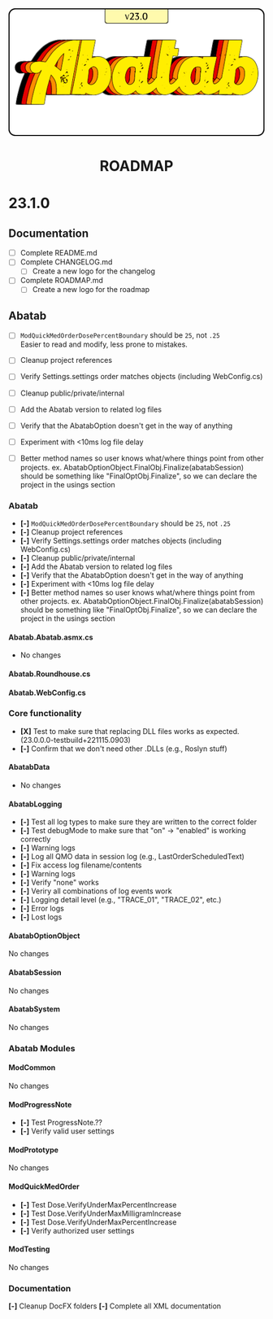 <div align="center">

<img src="../images/Logos/AbatabLogo.png" alt="Abatab Changelog" width="512">

<br>

# ROADMAP

</div>

# 23.1.0

## Documentation

* [ ] Complete README.md
* [ ] Complete CHANGELOG.md
    - [ ] Create a new logo for the changelog
* [ ] Complete ROADMAP.md
    - [ ] Create a new logo for the roadmap

## Abatab

* [ ] `ModQuickMedOrderDosePercentBoundary` should be `25`, not `.25`  
Easier to read and modify, less prone to mistakes.


* [ ] Cleanup project references
* [ ] Verify Settings.settings order matches objects (including WebConfig.cs)
* [ ] Cleanup public/private/internal
* [ ] Add the Abatab version to related log files
* [ ] Verify that the AbatabOption doesn't get in the way of anything
* [ ] Experiment with <10ms log file delay
* [ ] Better method names so user knows what/where things point from other projects. ex. AbatabOptionObject.FinalObj.Finalize(abatabSession) should be something like "FinalOptObj.Finalize", so we can declare the project in the usings section




















### Abatab

* **[-]** `ModQuickMedOrderDosePercentBoundary` should be `25`, not `.25`
* **[-]** Cleanup project references
* **[-]** Verify Settings.settings order matches objects (including WebConfig.cs)
* **[-]** Cleanup public/private/internal
* **[-]** Add the Abatab version to related log files
* **[-]** Verify that the AbatabOption doesn't get in the way of anything
* **[-]** Experiment with <10ms log file delay
* **[-]** Better method names so user knows what/where things point from other projects. ex. AbatabOptionObject.FinalObj.Finalize(abatabSession) should be something like "FinalOptObj.Finalize", so we can declare the project in the usings section

#### Abatab.Abatab.asmx.cs

* No changes

#### Abatab.Roundhouse.cs

#### Abatab.WebConfig.cs

### Core functionality

* **[X]** Test to make sure that replacing DLL files works as expected. (23.0.0.0-testbuild+221115.0903)
* **[-]** Confirm that we don't need other .DLLs (e.g., Roslyn stuff)

#### AbatabData

* No changes

#### AbatabLogging

* **[-]** Test all log types to make sure they are written to the correct folder
* **[-]** Test debugMode to make sure that "on" -> "enabled" is working correctly
* **[-]** Warning logs
* **[-]** Log all QMO data in session log (e.g., LastOrderScheduledText)
* **[-]** Fix access log filename/contents
* **[-]** Warning logs
* **[-]** Verify "none" works
* **[-]** Veriry all combinations of log events work
* **[-]** Logging detail level (e.g., "TRACE_01", "TRACE_02", etc.)
* **[-]** Error logs
* **[-]** Lost logs

#### AbatabOptionObject

No changes

#### AbatabSession

No changes

#### AbatabSystem

No changes

### Abatab Modules

#### ModCommon

No changes

#### ModProgressNote

* **[-]** Test ProgressNote.??
* **[-]** Verify valid user settings

#### ModPrototype

No changes

#### ModQuickMedOrder

* **[-]** Test Dose.VerifyUnderMaxPercentIncrease
* **[-]** Test Dose.VerifyUnderMaxMilligramIncrease
* **[-]** Test Dose.VerifyUnderMaxPercentIncrease
* **[-]** Verify authorized user settings

#### ModTesting

No changes

### Documentation

**[-]** Cleanup DocFX folders
**[-]** Complete all XML documentation

[Logo]: /.github/resources/img/logo/AbatabLogo-current.png
